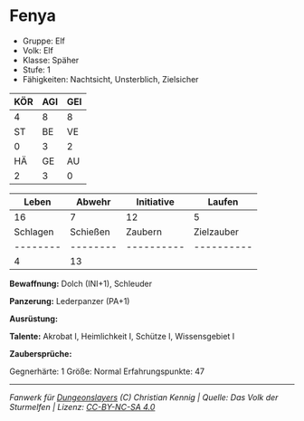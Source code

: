 # Fenya  
- Gruppe: Elf  
- Volk: Elf  
- Klasse: Späher  
- Stufe: 1  
- Fähigkeiten: Nachtsicht, Unsterblich, Zielsicher  


| KÖR | AGI | GEI |  
| --- | --- | --- |  
| 4   | 8   | 8   |
| ST  | BE  | VE  |  
| 0   | 3   | 2   |
| HÄ  | GE  | AU  |  
| 2   | 3   | 0   |


| Leben    | Abwehr   | Initiative | Laufen     |
| -------- | -------- | ---------- | ---------- |
| 16       | 7        | 12         | 5          |
| Schlagen | Schießen | Zaubern    | Zielzauber |
| -------- | -------- | ---------- | ---------- |
| 4        | 13       |            |            |

**Bewaffnung:**
Dolch (INI+1), Schleuder

**Panzerung:**
Lederpanzer (PA+1)

**Ausrüstung:**


**Talente:**
Akrobat I, Heimlichkeit I, Schütze I, Wissensgebiet I

**Zaubersprüche:**


Gegnerhärte: 1
Größe: Normal
Erfahrungspunkte: 47



___
*Fanwerk für [Dungeonslayers](https://www.dungeonslayers.net/) (C) Christian Kennig | Quelle: Das Volk der Sturmelfen | Lizenz: [CC-BY-NC-SA 4.0](https://creativecommons.org/licenses/by-nc-sa/4.0/deed.de)*